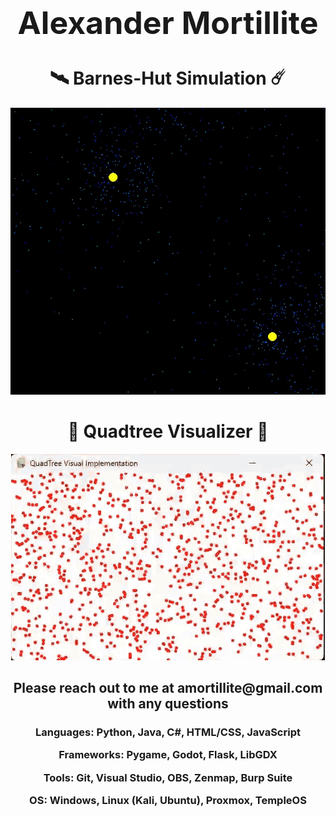 <h1 align="center" style="font-size: 50px;">Alexander Mortillite</h1>


<h1 align="center">🛰️ Barnes-Hut Simulation  ☄️</h1>


<p align="center">
  <img src="Binary_Stars.gif" alt="Barnes-Hut .gif" />
</p>

<h1 align="center">🌳 Quadtree Visualizer 🌳</h1>
<p align="center">
  <img src="QuadTree Visual Implementation.gif" alt="Quadtree Demo" />
</p>



<h2 align="center"> Please reach out to me at <strong>amortillite@gmail.com</strong> with any questions</h2>

<h3 align="center">
  
Languages:  Python, Java, C#, HTML/CSS, JavaScript
  
Frameworks: Pygame, Godot, Flask, LibGDX

Tools:      Git, Visual Studio, OBS, Zenmap, Burp Suite

OS:         Windows, Linux (Kali, Ubuntu), Proxmox, TempleOS
  
</h3>


<!--
**Slashy-Slasher/Slashy-Slasher** is a ✨ _special_ ✨ repository because its `README.md` (this file) appears on your GitHub profile.

Here are some ideas to get you started:

- 🔭 I’m currently working on ...
- 🌱 I’m currently learning ...
- 👯 I’m looking to collaborate on ...
- 🤔 I’m looking for help with ...
- 💬 Ask me about ...
- 📫 How to reach me: ...
- 😄 Pronouns: ...
- ⚡ Fun fact: ...
-->
